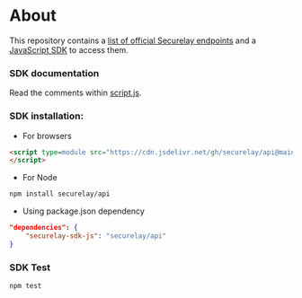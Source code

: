 # About

This repository contains a [list of official Securelay endpoints](endpoints.json) and a [JavaScript SDK](script.js) to access them.

### SDK documentation
Read the comments within [script.js](script.js).

### SDK installation:

- For browsers
```html
<script type=module src="https://cdn.jsdelivr.net/gh/securelay/api@main/script.js">
</script>
```

- For Node
```bash
npm install securelay/api
```

- Using package.json dependency
```json
"dependencies": {
    "securelay-sdk-js": "securelay/api"
}
```

### SDK Test
```bash
npm test
```
